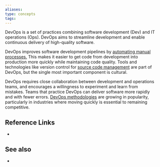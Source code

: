 ```yaml
---
aliases: 
type: concepts
tags:
---
```


DevOps is a set of practices combining software development (Dev) and IT operations (Ops). DevOps aims to streamline development and enable continuous delivery of high-quality software.

DevOps improves software development pipelines by [automating manual processes.](http://unity.com/solutions/what-is-ci-cd) This makes it easier to get code from development into production more quickly while maintaining code quality. Tools and technologies like version control for [source code management](https://unity.com/solutions/source-code-management) are part of DevOps, but the single most important component is cultural. 

DevOps requires close collaboration between development and operations teams, and encourages a willingness to experiment and learn from mistakes. Teams that practice DevOps can deliver software more rapidly and with fewer errors. [DevOps methodologies](https://unity.com/solutions/agile-vs-devops) are growing in popularity, particularly in industries where moving quickly is essential to remaining competitive.

## Reference Links

- 

## See also

- 